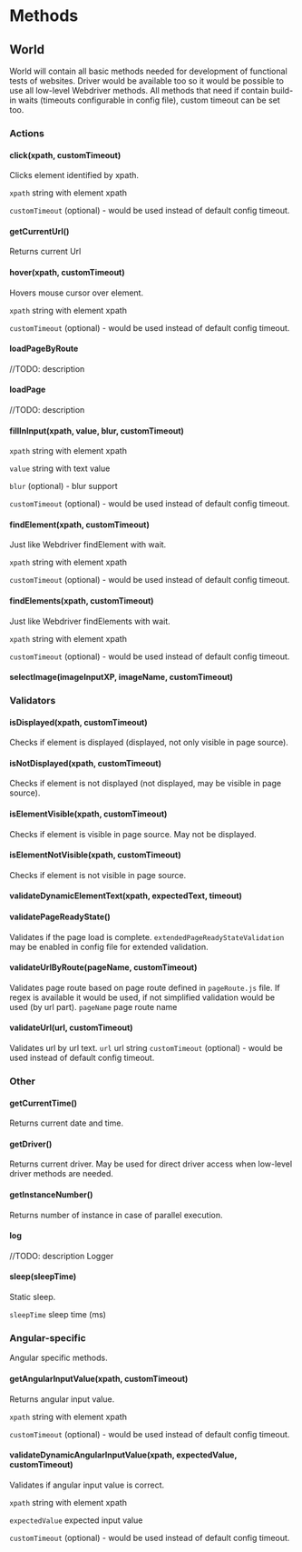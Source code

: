 # Methods

## World

World will contain all basic methods needed for development of functional tests of websites. Driver would be available too so it would be possible to use all low-level Webdriver methods. All methods that need if contain build-in waits (timeouts configurable in config file), custom timeout can be set too.

### Actions

#### click(xpath, customTimeout)
Clicks element identified by xpath.

`xpath` string with element xpath

`customTimeout` (optional) - would be used instead of default config timeout.

#### getCurrentUrl()
Returns current Url

#### hover(xpath, customTimeout)
Hovers mouse cursor over element.

`xpath` string with element xpath

`customTimeout` (optional) - would be used instead of default config timeout.

#### loadPageByRoute
//TODO: description

#### loadPage
//TODO: description

#### fillInInput(xpath, value, blur, customTimeout)
`xpath` string with element xpath

`value` string with text value

`blur` (optional) - blur support

`customTimeout` (optional) - would be used instead of default config timeout.

#### findElement(xpath, customTimeout)
Just like Webdriver findElement with wait.

`xpath` string with element xpath

`customTimeout` (optional) - would be used instead of default config timeout.

#### findElements(xpath, customTimeout)
Just like Webdriver findElements with wait.

`xpath` string with element xpath

`customTimeout` (optional) - would be used instead of default config timeout.

#### selectImage(imageInputXP, imageName, customTimeout)

### Validators

#### isDisplayed(xpath, customTimeout)
Checks if element is displayed (displayed, not only visible in page source).

#### isNotDisplayed(xpath, customTimeout)
Checks if element is not displayed (not displayed, may be visible in page source).

#### isElementVisible(xpath, customTimeout)
Checks if element is visible in page source. May not be displayed.

#### isElementNotVisible(xpath, customTimeout)
Checks if element is not visible in page source.

#### validateDynamicElementText(xpath, expectedText, timeout)

#### validatePageReadyState()
Validates if the page load is complete. `extendedPageReadyStateValidation` may be enabled in config file for extended validation.

#### validateUrlByRoute(pageName, customTimeout)
Validates page route based on page route defined in `pageRoute.js` file. If regex is available it would be used, if not simplified validation would be used (by url part).
`pageName` page route name

#### validateUrl(url, customTimeout)
Validates url by url text.
`url` url string
`customTimeout` (optional) - would be used instead of default config timeout.

### Other

#### getCurrentTime()
Returns current date and time.

#### getDriver()
Returns current driver. May be used for direct driver access when low-level driver methods are needed.

#### getInstanceNumber()
Returns number of instance in case of parallel execution.

#### log
//TODO: description
Logger

#### sleep(sleepTime)
Static sleep.

`sleepTime` sleep time (ms)

### Angular-specific
Angular specific methods.

#### getAngularInputValue(xpath, customTimeout)
Returns angular input value.

`xpath` string with element xpath

`customTimeout` (optional) - would be used instead of default config timeout.

#### validateDynamicAngularInputValue(xpath, expectedValue, customTimeout)
Validates if angular input value is correct.

`xpath` string with element xpath

`expectedValue` expected input value

`customTimeout` (optional) - would be used instead of default config timeout.
